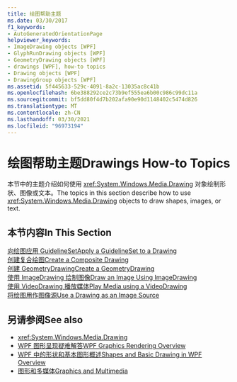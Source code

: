```yaml
---
title: 绘图帮助主题
ms.date: 03/30/2017
f1_keywords:
- AutoGeneratedOrientationPage
helpviewer_keywords:
- ImageDrawing objects [WPF]
- GlyphRunDrawing objects [WPF]
- GeometryDrawing objects [WPF]
- drawings [WPF], how-to topics
- Drawing objects [WPF]
- DrawingGroup objects [WPF]
ms.assetid: 5f445633-529c-4091-8a2c-13035ac8c41b
ms.openlocfilehash: 6be388292ce2c73b9ef555ea6b00c986c99dc11a
ms.sourcegitcommit: bf5dd80f4d7b202afa90e90d1148402c5474d826
ms.translationtype: MT
ms.contentlocale: zh-CN
ms.lasthandoff: 03/30/2021
ms.locfileid: "96973194"
---
```

# <a name="drawings-how-to-topics"></a><span data-ttu-id="747de-102">绘图帮助主题</span><span class="sxs-lookup"><span data-stu-id="747de-102">Drawings How-to Topics</span></span>
<span data-ttu-id="747de-103">本节中的主题介绍如何使用 <xref:System.Windows.Media.Drawing> 对象绘制形状、图像或文本。</span><span class="sxs-lookup"><span data-stu-id="747de-103">The topics in this section describe how to use <xref:System.Windows.Media.Drawing> objects to draw shapes, images, or text.</span></span>  
  
## <a name="in-this-section"></a><span data-ttu-id="747de-104">本节内容</span><span class="sxs-lookup"><span data-stu-id="747de-104">In This Section</span></span>  
 [<span data-ttu-id="747de-105">向绘图应用 GuidelineSet</span><span class="sxs-lookup"><span data-stu-id="747de-105">Apply a GuidelineSet to a Drawing</span></span>](how-to-apply-a-guidelineset-to-a-drawing.md)  
  [<span data-ttu-id="747de-106">创建复合绘图</span><span class="sxs-lookup"><span data-stu-id="747de-106">Create a Composite Drawing</span></span>](how-to-create-a-composite-drawing.md)  
  [<span data-ttu-id="747de-107">创建 GeometryDrawing</span><span class="sxs-lookup"><span data-stu-id="747de-107">Create a GeometryDrawing</span></span>](how-to-create-a-geometrydrawing.md)  
  [<span data-ttu-id="747de-108">使用 ImageDrawing 绘制图像</span><span class="sxs-lookup"><span data-stu-id="747de-108">Draw an Image Using ImageDrawing</span></span>](how-to-draw-an-image-using-imagedrawing.md)  
  [<span data-ttu-id="747de-109">使用 VideoDrawing 播放媒体</span><span class="sxs-lookup"><span data-stu-id="747de-109">Play Media using a VideoDrawing</span></span>](how-to-play-media-using-a-videodrawing.md)  
  [<span data-ttu-id="747de-110">将绘图用作图像源</span><span class="sxs-lookup"><span data-stu-id="747de-110">Use a Drawing as an Image Source</span></span>](how-to-use-a-drawing-as-an-image-source.md)  
  
## <a name="see-also"></a><span data-ttu-id="747de-111">另请参阅</span><span class="sxs-lookup"><span data-stu-id="747de-111">See also</span></span>

- <xref:System.Windows.Media.Drawing>
- [<span data-ttu-id="747de-112">WPF 图形呈现疑难解答</span><span class="sxs-lookup"><span data-stu-id="747de-112">WPF Graphics Rendering Overview</span></span>](wpf-graphics-rendering-overview.md)
- [<span data-ttu-id="747de-113">WPF 中的形状和基本图形概述</span><span class="sxs-lookup"><span data-stu-id="747de-113">Shapes and Basic Drawing in WPF Overview</span></span>](shapes-and-basic-drawing-in-wpf-overview.md)
- [<span data-ttu-id="747de-114">图形和多媒体</span><span class="sxs-lookup"><span data-stu-id="747de-114">Graphics and Multimedia</span></span>](index.md)

